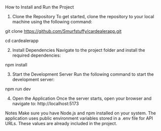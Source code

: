 How to Install and Run the Project
1. Clone the Repository
To get started, clone the repository to your local machine using the following command:

git clone https://github.com/Smurfstuffy/cardealerapp.git

cd cardealerapp

2. Install Dependencies
Navigate to the project folder and install the required dependencies:

npm install

3. Start the Development Server
Run the following command to start the development server:

npm run dev

4. Open the Application
Once the server starts, open your browser and navigate to: http://localhost:5173

Notes
Make sure you have Node.js and npm installed on your system.
The application uses public environment variables stored in a .env file for API URLs. These values are already included in the project.
